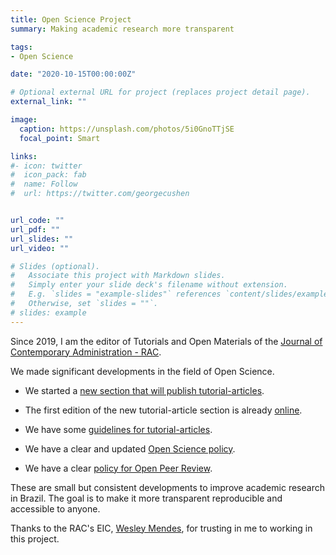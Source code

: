 ```yaml
---
title: Open Science Project
summary: Making academic research more transparent

tags:
- Open Science

date: "2020-10-15T00:00:00Z"

# Optional external URL for project (replaces project detail page).
external_link: ""

image:
  caption: https://unsplash.com/photos/5i0GnoTTjSE
  focal_point: Smart

links:
#- icon: twitter
#  icon_pack: fab
#  name: Follow
#  url: https://twitter.com/georgecushen


url_code: ""
url_pdf: ""
url_slides: ""
url_video: ""

# Slides (optional).
#   Associate this project with Markdown slides.
#   Simply enter your slide deck's filename without extension.
#   E.g. `slides = "example-slides"` references `content/slides/example-slides.md`.
#   Otherwise, set `slides = ""`.
# slides: example
---
```


Since 2019, I am the editor of Tutorials and Open Materials of the [Journal of Contemporary Administration - RAC](https://rac.anpad.org.br/index.php/rac).

We made significant developments in the field of Open Science.

- We started a [new section that will publish tutorial-articles](https://rac.anpad.org.br/index.php/rac/article/view/1391).

- The first edition of the new tutorial-article section is already [online](https://rac.anpad.org.br/index.php/rac/issue/view/147).

- We have some [guidelines for tutorial-articles](https://rac.anpad.org.br/index.php/rac/article/view/1424).

- We have a clear and updated [Open Science policy](https://rac.anpad.org.br/index.php/rac/openscience).

- We have a clear [policy for Open Peer Review](https://rac.anpad.org.br/index.php/rac/processo_avaliacao).


These are small but consistent developments to improve academic research in Brazil. The goal is to make it more transparent reproducible and accessible to anyone. 

Thanks to the RAC's EIC, [Wesley Mendes](http://buscatextual.cnpq.br/buscatextual/visualizacv.do?id=K4777646J1), for trusting in me to working in this project.




